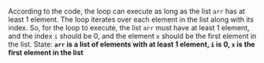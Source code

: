 According to the code, the loop can execute as long as the list `arr` has at least 1 element. The loop iterates over each element in the list along with its index. So, for the loop to execute, the list `arr` must have at least 1 element, and the index `i` should be 0, and the element `x` should be the first element in the list.
State: **`arr` is a list of elements with at least 1 element, `i` is 0, `x` is the first element in the list**